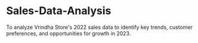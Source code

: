 # Sales-Data-Analysis
To analyze Vrindha Store's 2022 sales data to identify key trends, customer preferences, and opportunities for growth in 2023. 
